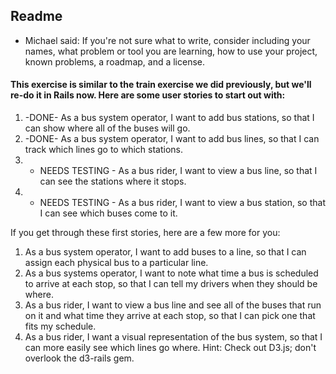 ## Readme

- Michael said: If you're not sure what to write, consider including your names, what problem or tool you are learning, how to use your project, known problems, a roadmap, and a license.

#### This exercise is similar to the train exercise we did previously, but we'll re-do it in Rails now. Here are some user stories to start out with:

1. -DONE- As a bus system operator, I want to add bus stations, so that I can show where all of the buses will go.
2. -DONE- As a bus system operator, I want to add bus lines, so that I can track which lines go to which stations.
3. - NEEDS TESTING - As a bus rider, I want to view a bus line, so that I can see the stations where it stops.
4. - NEEDS TESTING - As a bus rider, I want to view a bus station, so that I can see which buses come to it.


If you get through these first stories, here are a few more for you:

1. As a bus system operator, I want to add buses to a line, so that I can assign each physical bus to a particular line.
2. As a bus systems operator, I want to note what time a bus is scheduled to arrive at each stop, so that I can tell my drivers when they should be where.
3. As a bus rider, I want to view a bus line and see all of the buses that run on it and what time they arrive at each stop, so that I can pick one that fits my schedule.
4. As a bus rider, I want a visual representation of the bus system, so that I can more easily see which lines go where. Hint: Check out D3.js; don't overlook the d3-rails gem.

